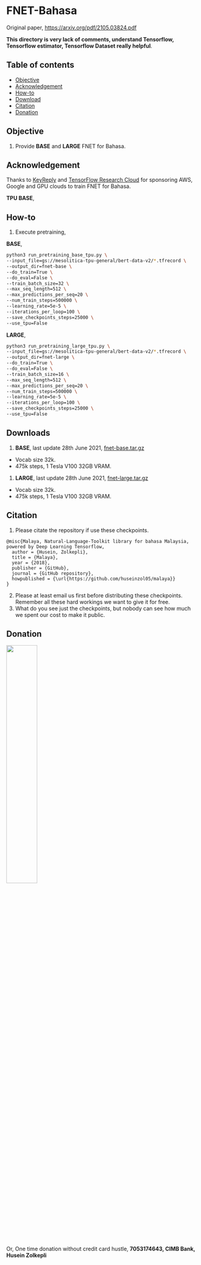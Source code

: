 # FNET-Bahasa

Original paper, https://arxiv.org/pdf/2105.03824.pdf

**This directory is very lack of comments, understand Tensorflow, Tensorflow estimator, Tensorflow Dataset really helpful**.

## Table of contents
  * [Objective](#objective)
  * [Acknowledgement](#acknowledgement)
  * [How-to](#how-to)
  * [Download](#download)
  * [Citation](#citation)
  * [Donation](#donation)

## Objective

1. Provide **BASE** and **LARGE** FNET for Bahasa.

## Acknowledgement

Thanks to [KeyReply](https://www.keyreply.com/) and [TensorFlow Research Cloud](https://www.tensorflow.org/tfrc) for sponsoring AWS, Google and GPU clouds to train FNET for Bahasa.

**TPU BASE**,

## How-to

1. Execute pretraining,

**BASE**,

```bash
python3 run_pretraining_base_tpu.py \
--input_file=gs://mesolitica-tpu-general/bert-data-v2/*.tfrecord \
--output_dir=fnet-base \
--do_train=True \
--do_eval=False \
--train_batch_size=32 \
--max_seq_length=512 \
--max_predictions_per_seq=20 \
--num_train_steps=500000 \
--learning_rate=5e-5 \
--iterations_per_loop=100 \
--save_checkpoints_steps=25000 \
--use_tpu=False
```

**LARGE**,

```bash
python3 run_pretraining_large_tpu.py \
--input_file=gs://mesolitica-tpu-general/bert-data-v2/*.tfrecord \
--output_dir=fnet-large \
--do_train=True \
--do_eval=False \
--train_batch_size=16 \
--max_seq_length=512 \
--max_predictions_per_seq=20 \
--num_train_steps=500000 \
--learning_rate=5e-5 \
--iterations_per_loop=100 \
--save_checkpoints_steps=25000 \
--use_tpu=False
```

## Downloads

1. **BASE**, last update 28th June 2021, [fnet-base.tar.gz](https://f000.backblazeb2.com/file/malaya-model/pretrained/fnet-base.tar.gz)

  - Vocab size 32k.
  - 475k steps, 1 Tesla V100 32GB VRAM.

1. **LARGE**, last update 28th June 2021, [fnet-large.tar.gz](https://f000.backblazeb2.com/file/malaya-model/pretrained/fnet-large.tar.gz)

  - Vocab size 32k.
  - 475k steps, 1 Tesla V100 32GB VRAM.

## Citation

1. Please citate the repository if use these checkpoints.

```
@misc{Malaya, Natural-Language-Toolkit library for bahasa Malaysia, powered by Deep Learning Tensorflow,
  author = {Husein, Zolkepli},
  title = {Malaya},
  year = {2018},
  publisher = {GitHub},
  journal = {GitHub repository},
  howpublished = {\url{https://github.com/huseinzol05/malaya}}
}
```

2. Please at least email us first before distributing these checkpoints. Remember all these hard workings we want to give it for free.
3. What do you see just the checkpoints, but nobody can see how much we spent our cost to make it public.

## Donation

<a href="https://www.patreon.com/bePatron?u=7291337"><img src="https://static1.squarespace.com/static/54a1b506e4b097c5f153486a/t/58a722ec893fc0a0b7745b45/1487348853811/patreon+art.jpeg" width="40%"></a>

Or, One time donation without credit card hustle, **7053174643, CIMB Bank, Husein Zolkepli**